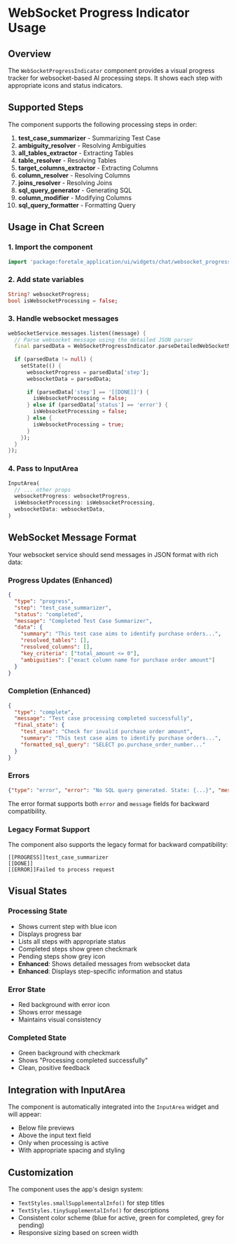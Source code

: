 # WebSocket Progress Indicator Usage

## Overview
The `WebSocketProgressIndicator` component provides a visual progress tracker for websocket-based AI processing steps. It shows each step with appropriate icons and status indicators.

## Supported Steps
The component supports the following processing steps in order:

1. **test_case_summarizer** - Summarizing Test Case
2. **ambiguity_resolver** - Resolving Ambiguities  
3. **all_tables_extractor** - Extracting Tables
4. **table_resolver** - Resolving Tables
5. **target_columns_extractor** - Extracting Columns
6. **column_resolver** - Resolving Columns
7. **joins_resolver** - Resolving Joins
8. **sql_query_generator** - Generating SQL
9. **column_modifier** - Modifying Columns
10. **sql_query_formatter** - Formatting Query

## Usage in Chat Screen

### 1. Import the component
```dart
import 'package:foretale_application/ui/widgets/chat/websocket_progress_indicator.dart';
```

### 2. Add state variables
```dart
String? websocketProgress;
bool isWebsocketProcessing = false;
```

### 3. Handle websocket messages
```dart
webSocketService.messages.listen((message) {
  // Parse websocket message using the detailed JSON parser
  final parsedData = WebSocketProgressIndicator.parseDetailedWebSocketMessage(message);
  
  if (parsedData != null) {
    setState(() {
      websocketProgress = parsedData['step'];
      websocketData = parsedData;
      
      if (parsedData['step'] == '[[DONE]]') {
        isWebsocketProcessing = false;
      } else if (parsedData['status'] == 'error') {
        isWebsocketProcessing = false;
      } else {
        isWebsocketProcessing = true;
      }
    });
  }
});
```

### 4. Pass to InputArea
```dart
InputArea(
  // ... other props
  websocketProgress: websocketProgress,
  isWebsocketProcessing: isWebsocketProcessing,
  websocketData: websocketData,
)
```

## WebSocket Message Format

Your websocket service should send messages in JSON format with rich data:

### Progress Updates (Enhanced)
```json
{
  "type": "progress",
  "step": "test_case_summarizer",
  "status": "completed",
  "message": "Completed Test Case Summarizer",
  "data": {
    "summary": "This test case aims to identify purchase orders...",
    "resolved_tables": [],
    "resolved_columns": [],
    "key_criteria": ["total_amount <= 0"],
    "ambiguities": ["exact column name for purchase order amount"]
  }
}
```

### Completion (Enhanced)
```json
{
  "type": "complete",
  "message": "Test case processing completed successfully",
  "final_state": {
    "test_case": "Check for invalid purchase order amount",
    "summary": "This test case aims to identify purchase orders...",
    "formatted_sql_query": "SELECT po.purchase_order_number..."
  }
}
```

### Errors
```json
{"type": "error", "error": "No SQL query generated. State: {...}", "message": "Test case processing failed"}
```

The error format supports both `error` and `message` fields for backward compatibility.

### Legacy Format Support
The component also supports the legacy format for backward compatibility:
```
[[PROGRESS]]test_case_summarizer
[[DONE]]
[[ERROR]]Failed to process request
```

## Visual States

### Processing State
- Shows current step with blue icon
- Displays progress bar
- Lists all steps with appropriate status
- Completed steps show green checkmark
- Pending steps show grey icon
- **Enhanced**: Shows detailed messages from websocket data
- **Enhanced**: Displays step-specific information and status

### Error State
- Red background with error icon
- Shows error message
- Maintains visual consistency

### Completed State
- Green background with checkmark
- Shows "Processing completed successfully"
- Clean, positive feedback

## Integration with InputArea

The component is automatically integrated into the `InputArea` widget and will appear:
- Below file previews
- Above the input text field
- Only when processing is active
- With appropriate spacing and styling

## Customization

The component uses the app's design system:
- `TextStyles.smallSupplementalInfo()` for step titles
- `TextStyles.tinySupplementalInfo()` for descriptions
- Consistent color scheme (blue for active, green for completed, grey for pending)
- Responsive sizing based on screen width 